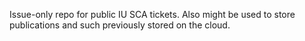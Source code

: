Issue-only repo for public IU SCA tickets.
Also might be used to store publications and such previously stored on the cloud.
